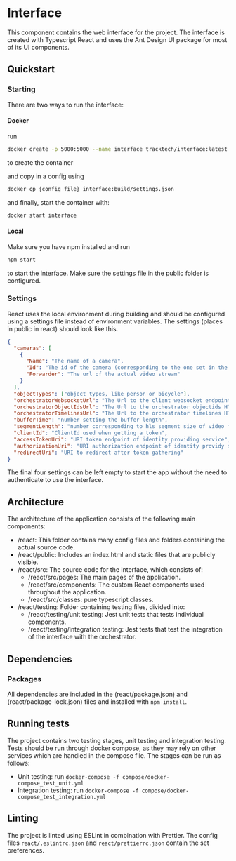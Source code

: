 # Interface

This component contains the web interface for the project. The interface is created with Typescript React and uses the Ant Design UI package for most of its UI components.

## Quickstart

### Starting

There are two ways to run the interface:

#### Docker

run

```bash
docker create -p 5000:5000 --name interface tracktech/interface:latest
```

to create the container

and copy in a config using

```bash
docker cp {config file} interface:build/settings.json
```

and finally, start the container with:

```bash
docker start interface
```

#### Local

Make sure you have npm installed and run

```bash
npm start
```

to start the interface. Make sure the settings file in the public folder is configured.

### Settings

React uses the local environment during building and should be configured using a settings file instead of environment variables.
The settings (places in public in react) should look like this.

```json
{
  "cameras": [
    {
      "Name": "The name of a camera",
      "Id": "The id of the camera (corresponding to the one set in the processor)",
      "Forwarder": "The url of the actual video stream"
    }
  ],
  "objectTypes": ["object types, like person or bicycle"],
  "orchestratorWebsocketUrl": "The Url to the client websocket endpoint on the orchestrator",
  "orchestratorObjectIdsUrl": "The Url to the orchestrator objectids HTTP endpoint",
  "orchestratorTimelinesUrl": "The Url to the orchestrator timelines HTTP endpoint",
  "bufferTime": "number setting the buffer length",
  "segmentLength": "number corresponding to hls segment size of video forwarder",
  "clientId": "ClientId used when getting a token",
  "accessTokenUri": "URI token endpoint of identity providing service",
  "authorizationUri": "URI authorization endpoint of identity providy service",
  "redirectUri": "URI to redirect after token gathering"
}
```

The final four settings can be left empty to start the app without the need to authenticate to use the interface.

## Architecture

The architecture of the application consists of the following main components:

- /react: This folder contains many config files and folders containing the actual source code.
- /react/public: Includes an index.html and static files that are publicly visible.
- /react/src: The source code for the interface, which consists of:
  - /react/src/pages: The main pages of the application.
  - /react/src/components: The custom React components used throughout the application.
  - /react/src/classes: pure typescript classes.
- /react/testing: Folder containing testing files, divided into:
  - /react/testing/unit testing: Jest unit tests that tests individual components.
  - /react/testing/integration testing: Jest tests that test the integration of the interface with the orchestrator.

## Dependencies

### Packages

All dependencies are included in the (react/package.json) and (react/package-lock.json) files and installed with `npm install`.

## Running tests

The project contains two testing stages, unit testing and integration testing.
Tests should be run through docker compose, as they may rely on other services which are handled in the compose file.
The stages can be run as follows:

- Unit testing: run `docker-compose -f compose/docker-compose_test_unit.yml`
- Integration testing: run `docker-compose -f compose/docker-compose_test_integration.yml`

## Linting

The project is linted using ESLint in combination with Prettier. The config files `react/.eslintrc.json` and `react/prettierrc.json` contain the set preferences.
